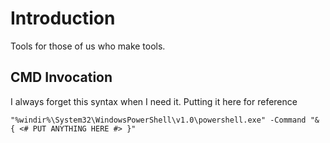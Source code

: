 # Introduction 
Tools for those of us who make tools.

## CMD Invocation
I always forget this syntax when I need it. Putting it here for reference

    "%windir%\System32\WindowsPowerShell\v1.0\powershell.exe" -Command "& { <# PUT ANYTHING HERE #> }"

